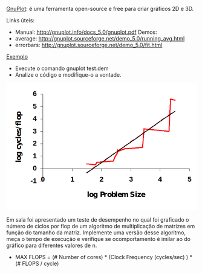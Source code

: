 [GnuPlot](http://gnuplot.info/): é uma ferramenta open-source e free para criar gráficos 2D e 3D. 

Links úteis:
- Manual: http://gnuplot.info/docs_5.0/gnuplot.pdf
Demos: 
- average: http://gnuplot.sourceforge.net/demo_5.0/running_avg.html
- errorbars: http://gnuplot.sourceforge.net/demo_5.0/fit.html

[Exemplo](./test.dem) 
- Execute o comando gnuplot test.dem
- Analize o código e modifique-o a vontade.

![Exercício](./MatMult.png) 

Em sala foi apresentado um teste de desempenho no qual foi graficado o número de ciclos por flop de um algoritmo de multiplicação de matrizes em função do tamanho da matriz. Implemente uma versão desse algoritmo, meça o tempo de execução e verifique se ocomportamento é imilar ao do gráfico para diferentes valores de n.

* MAX FLOPS = (# Number of cores) * (Clock Frequency (cycles/sec) ) * (# FLOPS / cycle)

